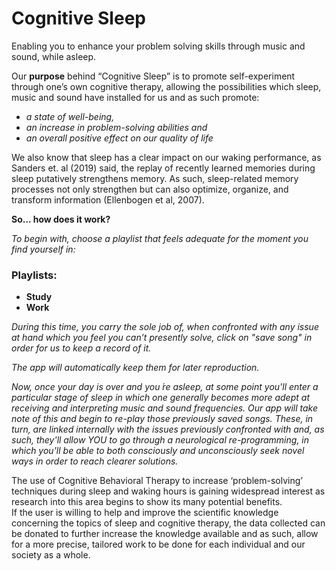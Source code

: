 # Cognitive Sleep


Enabling you to enhance your problem solving skills through music and sound, while asleep.

Our **purpose** behind “Cognitive Sleep” is to promote self-experiment through one’s own cognitive therapy, allowing the possibilities which sleep, music and sound have installed for us and as such promote:
- _a state of well-being,_
- _an increase in problem-solving abilities and_
- _an overall positive effect on our quality of life_ 

We also know that sleep has a clear impact on our waking performance, as Sanders et. al (2019) said, the replay of recently learned memories during sleep putatively strengthens memory. As such, sleep-related memory processes not only strengthen but can also optimize, organize, and transform information (Ellenbogen et al, 2007). 

**So... how does it work?**

_To begin with, choose a playlist that feels adequate for the moment you find yourself in:_

### Playlists:

- **Study**
- **Work**

_During this time, you carry the sole job of, when confronted with any issue at hand which you feel you can’t presently solve, click on "save song" in order for us to keep a record of it._ 

_The app will automatically keep them for later reproduction._

_Now, once your day is over and you ́re asleep, at some point you'll enter a particular stage of sleep in which one generally becomes more adept at receiving and interpreting music and sound frequencies.
Our app will take note of this and begin to re-play those previously saved songs. 
These, in turn, are linked internally with the issues previously confronted with and, as such, they'll allow YOU to go through a neurological re-programming, in which you'll be able to both consciously and unconsciously seek novel ways in order to reach clearer solutions._


The use of Cognitive Behavioral Therapy to increase ‘problem-solving’ techniques during sleep and waking hours is gaining widespread interest as research into this area begins to show its many potential benefits.  
If the user is willing to help and improve the scientific knowledge concerning the topics of sleep and cognitive therapy, the data collected can be donated to further increase the knowledge available and as such, allow for a more precise, tailored work to be done for each individual and our society as a whole.  
